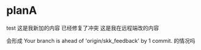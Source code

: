 # planA
test
这是我新加的内容
已经修复了冲突
这是我在远程端改的内容

会形成 Your branch is ahead of 'origin/skk_feedback' by 1 commit.
的情况吗
